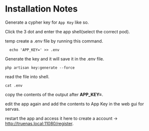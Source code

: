 # Installation Notes

Generate a cypher key for `App Key` like so.

Click the 3 dot and enter the app shell(select the correct pod).

temp create a .env file by running this command.

```shell
  echo 'APP_KEY=' >> .env
```

Generate the key and it will save it in the .env file.

```shell
php artisan key:generate --force
```

read the file into shell.

```shell
cat .env
```

copy the contents of the output after **APP_KEY=**.

edit the app again and add the contents to  App Key in the web gui for servas.

restart the app and access it here to create a account -> <http://truenas.local:11080/register>.
